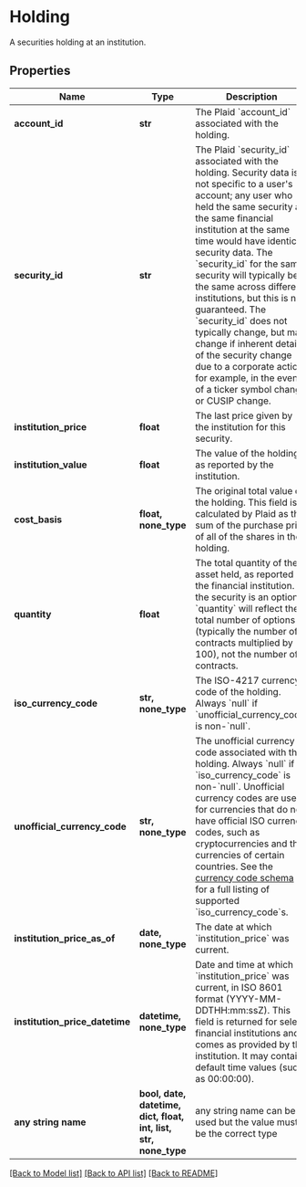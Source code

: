 # Holding

A securities holding at an institution.

## Properties
Name | Type | Description | Notes
------------ | ------------- | ------------- | -------------
**account_id** | **str** | The Plaid &#x60;account_id&#x60; associated with the holding. | 
**security_id** | **str** | The Plaid &#x60;security_id&#x60; associated with the holding. Security data is not specific to a user&#39;s account; any user who held the same security at the same financial institution at the same time would have identical security data. The &#x60;security_id&#x60; for the same security will typically be the same across different institutions, but this is not guaranteed. The &#x60;security_id&#x60; does not typically change, but may change if inherent details of the security change due to a corporate action, for example, in the event of a ticker symbol change or CUSIP change. | 
**institution_price** | **float** | The last price given by the institution for this security. | 
**institution_value** | **float** | The value of the holding, as reported by the institution. | 
**cost_basis** | **float, none_type** | The original total value of the holding. This field is calculated by Plaid as the sum of the purchase price of all of the shares in the holding. | 
**quantity** | **float** | The total quantity of the asset held, as reported by the financial institution. If the security is an option, &#x60;quantity&#x60; will reflect the total number of options (typically the number of contracts multiplied by 100), not the number of contracts. | 
**iso_currency_code** | **str, none_type** | The ISO-4217 currency code of the holding. Always &#x60;null&#x60; if &#x60;unofficial_currency_code&#x60; is non-&#x60;null&#x60;. | 
**unofficial_currency_code** | **str, none_type** | The unofficial currency code associated with the holding. Always &#x60;null&#x60; if &#x60;iso_currency_code&#x60; is non-&#x60;null&#x60;. Unofficial currency codes are used for currencies that do not have official ISO currency codes, such as cryptocurrencies and the currencies of certain countries.  See the [currency code schema](https://plaid.com/docs/api/accounts#currency-code-schema) for a full listing of supported &#x60;iso_currency_code&#x60;s.  | 
**institution_price_as_of** | **date, none_type** | The date at which &#x60;institution_price&#x60; was current. | [optional] 
**institution_price_datetime** | **datetime, none_type** | Date and time at which &#x60;institution_price&#x60; was current, in ISO 8601 format (YYYY-MM-DDTHH:mm:ssZ).  This field is returned for select financial institutions and comes as provided by the institution. It may contain default time values (such as 00:00:00).  | [optional] 
**any string name** | **bool, date, datetime, dict, float, int, list, str, none_type** | any string name can be used but the value must be the correct type | [optional]

[[Back to Model list]](../README.md#documentation-for-models) [[Back to API list]](../README.md#documentation-for-api-endpoints) [[Back to README]](../README.md)


